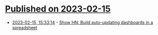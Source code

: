 # [Published on 2023-02-15](index.md)

* [2023-02-15, 15:33:14](https://news.ycombinator.com/item?id=34805132) - [Show HN: Build auto-updating dashboards in a spreadsheet](https://equals.app/dashboards/)

